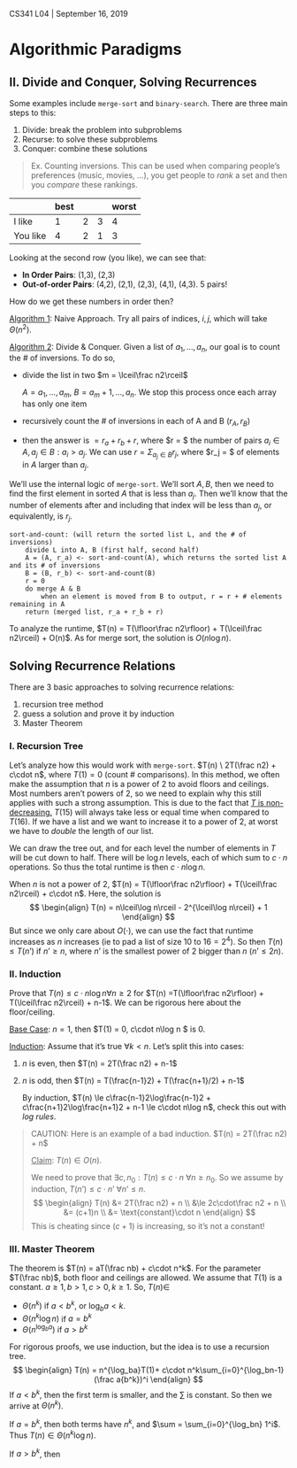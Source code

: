 

CS341 L04 | September 16, 2019

# Algorithmic Paradigms

## II. Divide and Conquer, Solving Recurrences

Some examples include `merge-sort` and `binary-search`. There are three main steps to this:

1. Divide: break the problem into subproblems
2. Recurse: to solve these subproblems
3. Conquer: combine these solutions

> Ex. Counting inversions. This can be used when comparing people’s preferences (music, movies, ...), you get people to *rank* a set and then you *compare* these rankings.

|          | best |      |      | worst |
| -------- | ---- | ---- | ---- | ----- |
| I like   | 1    | 2    | 3    | 4     |
| You like | 4    | 2    | 1    | 3     |

Looking at the second row (you like), we can see that:

- **In Order Pairs**: (1,3), (2,3)
- **Out-of-order Pairs**: (4,2), (2,1), (2,3), (4,1), (4,3). 5 pairs!

How do we get these numbers in order then?

<u>Algorithm 1</u>: Naive Approach. Try all pairs of indices, $i, j$, which will take $\Theta(n^2)$.

<u>Algorithm 2</u>: Divide & Conquer. Given a list of $a_1,...,a_n$, our goal is to count the # of inversions. To do so,

- divide the list in two $m = \lceil\frac n2\rceil$

  $A = a_1,...,a_m,\: B = a_m+1, ...,a_n$. We stop this process once each array has only one item

- recursively count the # of inversions in each of A and B ($r_A, r_B$)

- then the answer is $= r_a + r_b + r$, where $r = $ the number of pairs $a_i \in A, a_j \in B : a_i > a_j$. We can use $r=\Sigma_{a_j\in B} r_j$, where $r_j = $ of elements in $A$ larger than $a_j$.

We’ll use the internal logic of `merge-sort`. We’ll sort $A, B$, then we need to find the first element in sorted $A$ that is less than $a_j$. Then we’ll know that the number of elements after and including that index will be less than $a_j$, or equivalently, is $r_j$. 

```
sort-and-count: (will return the sorted list L, and the # of inversions)
	divide L into A, B (first half, second half)
	A = (A, r_a) <- sort-and-count(A), which returns the sorted list A and its # of inversions
	B = (B, r_b) <- sort-and-count(B)
	r = 0
	do merge A & B
		when an element is moved from B to output, r = r + # elements remaining in A
	return (merged list, r_a + r_b + r)
```

To analyze the runtime, $T(n) = T(\lfloor\frac n2\rfloor) + T(\lceil\frac n2\rceil) + O(n)$. As for merge sort, the solution is $O(n\log n)$. 

## Solving Recurrence Relations

There are 3 basic approaches to solving recurrence relations:

1. recursion tree method
2. guess a solution and prove it by induction
3. Master Theorem

### I. Recursion Tree

Let’s analyze how this would work with `merge-sort`. $T(n) \ 2T(\frac n2) + c\cdot n$, where $T(1) = 0$ (count # comparisons). In this method, we often make the assumption that $n$ is a power of 2 to avoid floors and ceilings. Most numbers aren’t powers of 2, so we need to explain why this still applies with such a strong assumption. This is due to the fact that <u> $T$ is non-decreasing.</u> $T(15)$ will always take less or equal time when compared to $T(16)$. If we have a list and we want to increase it to a power of 2, at worst we have to *double* the length of our list. 

We can draw the tree out, and for each level the number of elements in $T$ will be cut down to half. There will be $\log n$ levels, each of which sum to $c\cdot n$ operations. So thus the total runtime is then $c\cdot n\log n$. 

When $n$ is not a power of 2, $T(n) = T(\lfloor\frac n2\rfloor) + T(\lceil\frac n2\rceil) + c\cdot n$. Here, the solution is
$$
\begin{align}
	T(n) = n\lceil\log n\rceil - 2^{\lceil\log n\rceil} + 1
\end{align}
$$
But since we only care about $O(\cdot)$, we can use the fact that runtime increases as $n$ increases (ie to pad a list of size 10 to $16=2^4$). So then $T(n)\le T(n’) \text{ if }n’\ge n$, where $n’$ is the smallest power of 2 bigger than $n$ ($n’ \le 2n$). 

### II. Induction

Prove that $T(n) \le c\cdot n\log n \forall n\ge 2$ for $T(n) =T(\lfloor\frac n2\rfloor) + T(\lceil\frac n2\rceil) + n-1​$. We can be rigorous here about the floor/ceiling. 

<u>Base Case</u>: $n=1$, then $T(1) = 0, c\cdot n\log n $ is 0. 

<u>Induction</u>: Assume that it’s true $\forall k < n$. Let’s split this into cases:

1. $n$ is even, then $T(n) = 2T(\frac n2) + n-1$

2. $n$ is odd, then $T(n) = T(\frac{n-1}2) + T(\frac{n+1}/2) + n-1$

   By induction, $T(n) \le c\frac{n-1}2\log\frac{n-1}2 + c\frac{n+1}2\log\frac{n+1}2 + n-1 \le c\cdot n\log n$, check this out with *log rules*.  

> CAUTION: Here is an example of a bad induction. $T(n) = 2T(\frac n2) + n$
>
> <u>Claim</u>: $T(n)\in O(n)$. 
>
> We need to prove that $\exists c, n_0 : T(n) \le c\cdot n \: \forall n\ge n_0$. So we assume by induction, $T(n’)\le c\cdot n’ \: \forall n’ \le n$.
> $$
> \begin{align}
> 	T(n) &= 2T(\frac n2) + n \\
> 	&\le 2c\cdot\frac n2 + n \\
> 	&= (c+1)n \\
> 	&= \text{constant}\cdot n
> \end{align}
> $$
> This is cheating since $(c+1)$ is increasing, so it’s not a constant!

### III. Master Theorem

The theorem is $T(n) = aT(\frac nb) + c\cdot n^k$. For the parameter $T(\frac nb)$, both floor and ceilings are allowed. We assume that $T(1)$ is a constant. $a\ge 1, b>1, c>0, k\ge 1$.  So, $T(n)\in$

- $\Theta(n^k)$ if $a<b^k$, or $\log_ba < k$.
- $\Theta(n^k\log n)$ if $a = b^k$
- $\Theta(n^{\log_ba})$ if $a > b^k​$

For rigorous proofs, we use induction, but the idea is to use a recursion tree. 
$$
\begin{align}
	T(n) = n^{\log_ba}T(1)+ c\cdot n^k\sum_{i=0}^{\log_bn-1}(\frac a{b^k})^i
\end{align}
$$
If $a<b^k$, then the first term is smaller, and the $\sum$ is constant. So then we arrive at $\Theta(n^k)$. 

If $a=b^k$, then both terms have $n^k$, and $\sum = \sum_{i=0}^{\log_bn} 1^i$. Thus $T(n) \in \Theta(n^k\log n)$. 

If $a > b^k$, then 